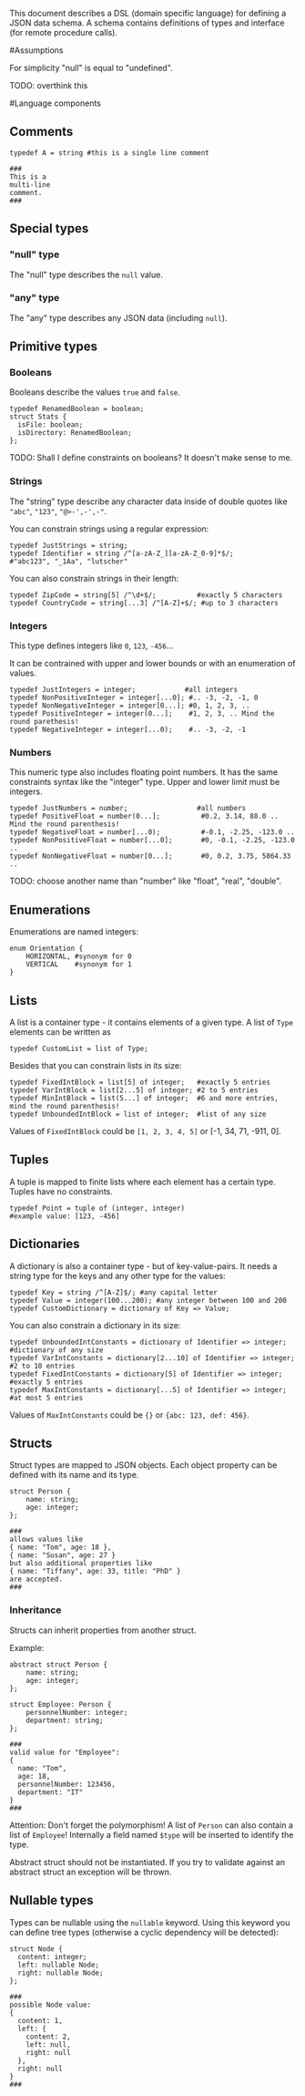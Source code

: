 This document describes a DSL (domain specific language) for defining a JSON data schema. A schema contains definitions of types and interface (for remote procedure calls).

#Assumptions

For simplicity "null" is equal to "undefined".

TODO: overthink this

#Language components

## Comments

```
typedef A = string #this is a single line comment

###
This is a 
multi-line 
comment.
###
```

## Special types

### "null" type

The "null" type describes the `null` value.

### "any" type

The "any" type describes any JSON data (including `null`).

## Primitive types

### Booleans

Booleans describe the values `true` and `false`.

```
typedef RenamedBoolean = boolean;
struct Stats {
  isFile: boolean;
  isDirectory: RenamedBoolean;
};
```

TODO: Shall I define constraints on booleans? It doesn't make sense to me.

### Strings

The "string" type describe any character data inside of double quotes like `"abc"`, `"123"`, `"@>-',-',-"`.

You can constrain strings using a regular expression:
```
typedef JustStrings = string;
typedef Identifier = string /^[a-zA-Z_][a-zA-Z_0-9]*$/;
#"abc123", "_1Aa", "lutscher"
```

You can also constrain strings in their length:
```
typedef ZipCode = string[5] /^\d+$/;          #exactly 5 characters
typedef CountryCode = string[...3] /^[A-Z]+$/; #up to 3 characters
```

### Integers

This type defines integers like `0`, `123`, `-456`...

It can be contrained with upper and lower bounds or with an enumeration of values.

```
typedef JustIntegers = integer;            #all integers
typedef NonPositiveInteger = integer[...0]; #.. -3, -2, -1, 0
typedef NonNegativeInteger = integer[0...]; #0, 1, 2, 3, ..
typedef PositiveInteger = integer(0...];    #1, 2, 3, .. Mind the round parethesis!
typedef NegativeInteger = integer[...0);    #.. -3, -2, -1
```

### Numbers

This numeric type also includes floating point numbers. It has the same constraints syntax like the "integer" type. Upper and lower limit must be integers.

```
typedef JustNumbers = number;                 #all numbers
typedef PositiveFloat = number(0...];          #0.2, 3.14, 88.0 .. Mind the round parenthesis!
typedef NegativeFloat = number[...0);          #-0.1, -2.25, -123.0 ..
typedef NonPositiveFloat = number[...0];       #0, -0.1, -2.25, -123.0 ..
typedef NonNegativeFloat = number[0...];       #0, 0.2, 3.75, 5864.33 ..
```

TODO: choose another name than "number" like "float", "real", "double".

## Enumerations

Enumerations are named integers:
```
enum Orientation {
	HORIZONTAL, #synonym for 0
	VERTICAL    #synonym for 1
}
```

## Lists

A list is a container type - it contains elements of a given type. A list of `Type` elements can be written as
```
typedef CustomList = list of Type;
``` 

Besides that you can constrain lists in its size:
```
typedef FixedIntBlock = list[5] of integer;   #exactly 5 entries 
typedef VarIntBlock = list[2...5] of integer; #2 to 5 entries
typedef MinIntBlock = list(5...] of integer;  #6 and more entries, mind the round parenthesis!
typedef UnboundedIntBlock = list of integer;  #list of any size
```

Values of `FixedIntBlock` could be `[1, 2, 3, 4, 5]` or [-1, 34, 71, -911, 0].

## Tuples

A tuple is mapped to finite lists where each element has a certain type. Tuples have no constraints.

```
typedef Point = tuple of (integer, integer) 
#example value: [123, -456]
```

## Dictionaries

A dictionary is also a container type - but of key-value-pairs. It needs a string type for the keys and any other type for the values:

```
typedef Key = string /^[A-Z]$/; #any capital letter
typedef Value = integer(100...200); #any integer between 100 and 200
typedef CustomDictionary = dictionary of Key => Value;
```

You can also constrain a dictionary in its size:
```
typedef UnboundedIntConstants = dictionary of Identifier => integer;        #dictionary of any size
typedef VarIntConstants = dictionary[2...10] of Identifier => integer;       #2 to 10 entries
typedef FixedIntConstants = dictionary[5] of Identifier => integer;         #exactly 5 entries
typedef MaxIntConstants = dictionary[...5] of Identifier => integer;         #at most 5 entries
```

Values of `MaxIntConstants` could be `{}` or `{abc: 123, def: 456}`.

## Structs

Struct types are mapped to JSON objects. Each object property can be defined with its name and its type. 

```
struct Person {
	name: string;
	age: integer;
};

###
allows values like 
{ name: "Tom", age: 18 }, 
{ name: "Susan", age: 27 }
but also additional properties like 
{ name: "Tiffany", age: 33, title: "PhD" }
are accepted.
###
```

### Inheritance

Structs can inherit properties from another struct.

Example:
```
abstract struct Person {
	name: string;
	age: integer;
};

struct Employee: Person {
	personnelNumber: integer;
	department: string;
};

###
valid value for "Employee":
{
  name: "Tom", 
  age: 18, 
  personnelNumber: 123456, 
  department: "IT"
}
###
```

Attention: Don't forget the polymorphism! A list of `Person` can also contain a list of `Employee`!
Internally a field named `$type` will be inserted to identify the type.

Abstract struct should not be instantiated. If you try to validate against an abstract struct an exception will be thrown.

## Nullable types

Types can be nullable using the `nullable` keyword. Using this keyword you can define tree types (otherwise a cyclic dependency will be detected):

```
struct Node {
  content: integer;
  left: nullable Node;
  right: nullable Node;
};

###
possible Node value:
{
  content: 1,
  left: {
	content: 2,
	left: null,
	right: null
  },
  right: null
}
###
```